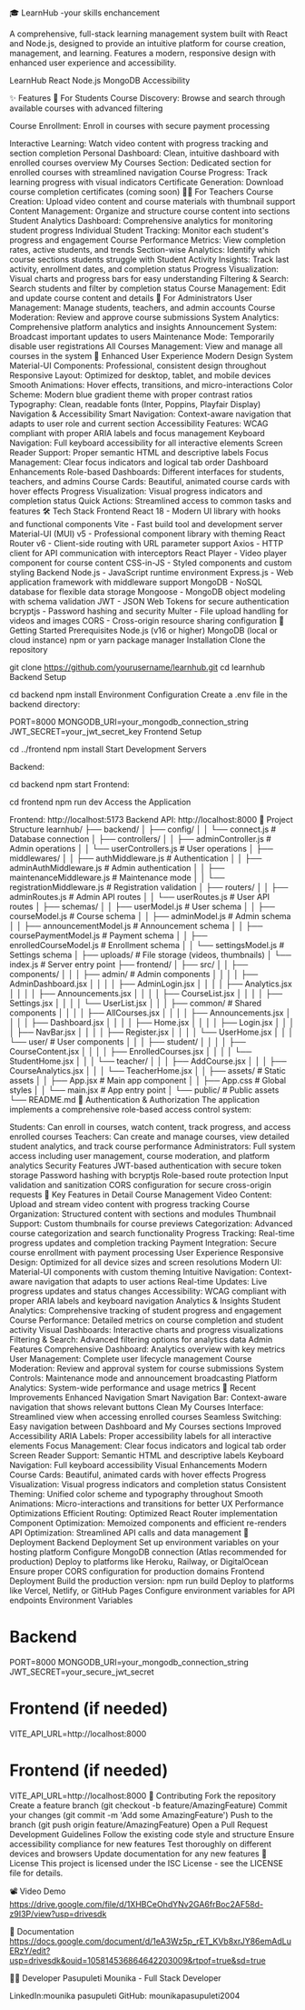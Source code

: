 🎓 LearnHub -your skills enchancement

A comprehensive, full-stack learning management system built with React and Node.js, designed to provide an intuitive platform for course creation, management, and learning. Features a modern, responsive design with enhanced user experience and accessibility.

LearnHub React Node.js MongoDB Accessibility

✨ Features
🎯 For Students
Course Discovery: Browse and search through available courses with advanced filtering

Course Enrollment: Enroll in courses with secure payment processing

Interactive Learning: Watch video content with progress tracking and section completion
Personal Dashboard: Clean, intuitive dashboard with enrolled courses overview
My Courses Section: Dedicated section for enrolled courses with streamlined navigation
Course Progress: Track learning progress with visual indicators
Certificate Generation: Download course completion certificates (coming soon)
👨‍🏫 For Teachers
Course Creation: Upload video content and course materials with thumbnail support
Content Management: Organize and structure course content into sections
Student Analytics Dashboard: Comprehensive analytics for monitoring student progress
Individual Student Tracking: Monitor each student's progress and engagement
Course Performance Metrics: View completion rates, active students, and trends
Section-wise Analytics: Identify which course sections students struggle with
Student Activity Insights: Track last activity, enrollment dates, and completion status
Progress Visualization: Visual charts and progress bars for easy understanding
Filtering & Search: Search students and filter by completion status
Course Management: Edit and update course content and details
🔧 For Administrators
User Management: Manage students, teachers, and admin accounts
Course Moderation: Review and approve course submissions
System Analytics: Comprehensive platform analytics and insights
Announcement System: Broadcast important updates to users
Maintenance Mode: Temporarily disable user registrations
All Courses Management: View and manage all courses in the system
🎨 Enhanced User Experience
Modern Design System
Material-UI Components: Professional, consistent design throughout
Responsive Layout: Optimized for desktop, tablet, and mobile devices
Smooth Animations: Hover effects, transitions, and micro-interactions
Color Scheme: Modern blue gradient theme with proper contrast ratios
Typography: Clean, readable fonts (Inter, Poppins, Playfair Display)
Navigation & Accessibility
Smart Navigation: Context-aware navigation that adapts to user role and current section
Accessibility Features: WCAG compliant with proper ARIA labels and focus management
Keyboard Navigation: Full keyboard accessibility for all interactive elements
Screen Reader Support: Proper semantic HTML and descriptive labels
Focus Management: Clear focus indicators and logical tab order
Dashboard Enhancements
Role-based Dashboards: Different interfaces for students, teachers, and admins
Course Cards: Beautiful, animated course cards with hover effects
Progress Visualization: Visual progress indicators and completion status
Quick Actions: Streamlined access to common tasks and features
🛠️ Tech Stack
Frontend
React 18 - Modern UI library with hooks and functional components
Vite - Fast build tool and development server
Material-UI (MUI) v5 - Professional component library with theming
React Router v6 - Client-side routing with URL parameter support
Axios - HTTP client for API communication with interceptors
React Player - Video player component for course content
CSS-in-JS - Styled components and custom styling
Backend
Node.js - JavaScript runtime environment
Express.js - Web application framework with middleware support
MongoDB - NoSQL database for flexible data storage
Mongoose - MongoDB object modeling with schema validation
JWT - JSON Web Tokens for secure authentication
bcryptjs - Password hashing and security
Multer - File upload handling for videos and images
CORS - Cross-origin resource sharing configuration
🚀 Getting Started
Prerequisites
Node.js (v16 or higher)
MongoDB (local or cloud instance)
npm or yarn package manager
Installation
Clone the repository

git clone https://github.com/yourusername/learnhub.git
cd learnhub
Backend Setup

cd backend
npm install
Environment Configuration Create a .env file in the backend directory:

PORT=8000
MONGODB_URI=your_mongodb_connection_string
JWT_SECRET=your_jwt_secret_key
Frontend Setup

cd ../frontend
npm install
Start Development Servers

Backend:

cd backend
npm start
Frontend:

cd frontend
npm run dev
Access the Application

Frontend: http://localhost:5173
Backend API: http://localhost:8000
📁 Project Structure
learnhub/
├── backend/
│   ├── config/
│   │   └── connect.js              # Database connection
│   ├── controllers/
│   │   ├── adminController.js      # Admin operations
│   │   └── userControllers.js      # User operations
│   ├── middlewares/
│   │   ├── authMiddleware.js       # Authentication
│   │   ├── adminAuthMiddleware.js  # Admin authentication
│   │   ├── maintenanceMiddleware.js # Maintenance mode
│   │   └── registrationMiddleware.js # Registration validation
│   ├── routers/
│   │   ├── adminRoutes.js          # Admin API routes
│   │   └── userRoutes.js           # User API routes
│   ├── schemas/
│   │   ├── userModel.js            # User schema
│   │   ├── courseModel.js          # Course schema
│   │   ├── adminModel.js           # Admin schema
│   │   ├── announcementModel.js    # Announcement schema
│   │   ├── coursePaymentModel.js   # Payment schema
│   │   ├── enrolledCourseModel.js  # Enrollment schema
│   │   └── settingsModel.js        # Settings schema
│   ├── uploads/                    # File storage (videos, thumbnails)
│   └── index.js                    # Server entry point
├── frontend/
│   ├── src/
│   │   ├── components/
│   │   │   ├── admin/              # Admin components
│   │   │   │   ├── AdminDashboard.jsx
│   │   │   │   ├── AdminLogin.jsx
│   │   │   │   ├── Analytics.jsx
│   │   │   │   ├── Announcements.jsx
│   │   │   │   ├── CourseList.jsx
│   │   │   │   ├── Settings.jsx
│   │   │   │   └── UserList.jsx
│   │   │   ├── common/             # Shared components
│   │   │   │   ├── AllCourses.jsx
│   │   │   │   ├── Announcements.jsx
│   │   │   │   ├── Dashboard.jsx
│   │   │   │   ├── Home.jsx
│   │   │   │   ├── Login.jsx
│   │   │   │   ├── NavBar.jsx
│   │   │   │   ├── Register.jsx
│   │   │   │   └── UserHome.jsx
│   │   │   └── user/               # User components
│   │   │       ├── student/
│   │   │       │   ├── CourseContent.jsx
│   │   │       │   ├── EnrolledCourses.jsx
│   │   │       │   └── StudentHome.jsx
│   │   │       └── teacher/
│   │   │           ├── AddCourse.jsx
│   │   │           ├── CourseAnalytics.jsx
│   │   │           └── TeacherHome.jsx
│   │   ├── assets/                 # Static assets
│   │   ├── App.jsx                 # Main app component
│   │   ├── App.css                 # Global styles
│   │   └── main.jsx                # App entry point
│   └── public/                     # Public assets
└── README.md
🔐 Authentication & Authorization
The application implements a comprehensive role-based access control system:

Students: Can enroll in courses, watch content, track progress, and access enrolled courses
Teachers: Can create and manage courses, view detailed student analytics, and track course performance
Administrators: Full system access including user management, course moderation, and platform analytics
Security Features
JWT-based authentication with secure token storage
Password hashing with bcryptjs
Role-based route protection
Input validation and sanitization
CORS configuration for secure cross-origin requests
📱 Key Features in Detail
Course Management
Video Content: Upload and stream video content with progress tracking
Course Organization: Structured content with sections and modules
Thumbnail Support: Custom thumbnails for course previews
Categorization: Advanced course categorization and search functionality
Progress Tracking: Real-time progress updates and completion tracking
Payment Integration: Secure course enrollment with payment processing
User Experience
Responsive Design: Optimized for all device sizes and screen resolutions
Modern UI: Material-UI components with custom theming
Intuitive Navigation: Context-aware navigation that adapts to user actions
Real-time Updates: Live progress updates and status changes
Accessibility: WCAG compliant with proper ARIA labels and keyboard navigation
Analytics & Insights
Student Analytics: Comprehensive tracking of student progress and engagement
Course Performance: Detailed metrics on course completion and student activity
Visual Dashboards: Interactive charts and progress visualizations
Filtering & Search: Advanced filtering options for analytics data
Admin Features
Comprehensive Dashboard: Analytics overview with key metrics
User Management: Complete user lifecycle management
Course Moderation: Review and approval system for course submissions
System Controls: Maintenance mode and announcement broadcasting
Platform Analytics: System-wide performance and usage metrics
🎯 Recent Improvements
Enhanced Navigation
Smart Navigation Bar: Context-aware navigation that shows relevant buttons
Clean My Courses Interface: Streamlined view when accessing enrolled courses
Seamless Switching: Easy navigation between Dashboard and My Courses sections
Improved Accessibility
ARIA Labels: Proper accessibility labels for all interactive elements
Focus Management: Clear focus indicators and logical tab order
Screen Reader Support: Semantic HTML and descriptive labels
Keyboard Navigation: Full keyboard accessibility
Visual Enhancements
Modern Course Cards: Beautiful, animated cards with hover effects
Progress Visualization: Visual progress indicators and completion status
Consistent Theming: Unified color scheme and typography throughout
Smooth Animations: Micro-interactions and transitions for better UX
Performance Optimizations
Efficient Routing: Optimized React Router implementation
Component Optimization: Memoized components and efficient re-renders
API Optimization: Streamlined API calls and data management
🚀 Deployment
Backend Deployment
Set up environment variables on your hosting platform
Configure MongoDB connection (Atlas recommended for production)
Deploy to platforms like Heroku, Railway, or DigitalOcean
Ensure proper CORS configuration for production domains
Frontend Deployment
Build the production version: npm run build
Deploy to platforms like Vercel, Netlify, or GitHub Pages
Configure environment variables for API endpoints
Environment Variables
# Backend
PORT=8000
MONGODB_URI=your_mongodb_connection_string
JWT_SECRET=your_secure_jwt_secret

# Frontend (if needed)
VITE_API_URL=http://localhost:8000

# Frontend (if needed)
VITE_API_URL=http://localhost:8000
🤝 Contributing
Fork the repository
Create a feature branch (git checkout -b feature/AmazingFeature)
Commit your changes (git commit -m 'Add some AmazingFeature')
Push to the branch (git push origin feature/AmazingFeature)
Open a Pull Request
Development Guidelines
Follow the existing code style and structure
Ensure accessibility compliance for new features
Test thoroughly on different devices and browsers
Update documentation for any new features
📝 License
This project is licensed under the ISC License - see the LICENSE file for details.

📽️ Video Demo
https://drive.google.com/file/d/1XHBCeOhdYNv2GA6frBoc2AF58d-z9I3P/view?usp=drivesdk

📄 Documentation
https://docs.google.com/document/d/1eA3Wz5p_rET_KVb8xrJY86emAdLuERzY/edit?usp=drivesdk&ouid=105814536864642203009&rtpof=true&sd=true

👨‍💻 Developer
Pasupuleti Mounika - Full Stack Developer

LinkedIn:mounika pasupuleti
GitHub: mounikapasupuleti2004
